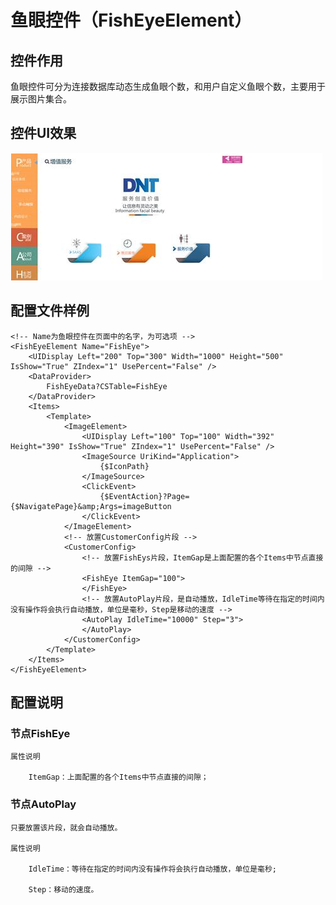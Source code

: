 # 鱼眼控件（FishEyeElement）

## 控件作用

鱼眼控件可分为连接数据库动态生成鱼眼个数，和用户自定义鱼眼个数，主要用于展示图片集合。

## 控件UI效果
![Placeholder](../images/FishEyeElement.png)


## 配置文件样例
```
<!-- Name为鱼眼控件在页面中的名字，为可选项 -->
<FishEyeElement Name="FishEye">
	<UIDisplay Left="200" Top="300" Width="1000" Height="500" IsShow="True" ZIndex="1" UsePercent="False" />
	<DataProvider>
		FishEyeData?CSTable=FishEye
	</DataProvider>
	<Items>
		<Template>
			<ImageElement>
				<UIDisplay Left="100" Top="100" Width="392" Height="390" IsShow="True" ZIndex="1" UsePercent="False" />
				<ImageSource UriKind="Application">
					{$IconPath}
				</ImageSource>
				<ClickEvent>
					{$EventAction}?Page={$NavigatePage}&amp;Args=imageButton
				</ClickEvent>
			</ImageElement>
			<!-- 放置CustomerConfig片段 -->
			<CustomerConfig>
				<!-- 放置FishEys片段，ItemGap是上面配置的各个Items中节点直接的间隙 -->
				<FishEye ItemGap="100">
				</FishEye>
				<!-- 放置AutoPlay片段，是自动播放，IdleTime等待在指定的时间内没有操作将会执行自动播放，单位是毫秒，Step是移动的速度 -->
				<AutoPlay IdleTime="10000" Step="3">
				</AutoPlay>
			</CustomerConfig>
		</Template>
	</Items>
</FishEyeElement>
```


## 配置说明
### 节点FishEye

    属性说明

        ItemGap：上面配置的各个Items中节点直接的间隙；

### 节点AutoPlay 

    只要放置该片段，就会自动播放。
    
    属性说明    

        IdleTime：等待在指定的时间内没有操作将会执行自动播放，单位是毫秒;

        Step：移动的速度。

